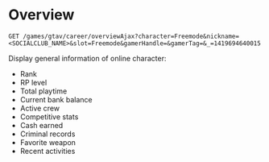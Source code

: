 # Overview

```
GET /games/gtav/career/overviewAjax?character=Freemode&nickname=<SOCIALCLUB_NAME>&slot=Freemode&gamerHandle=&gamerTag=&_=1419694640015
```

Display general information of online character: 

* Rank
* RP level
* Total playtime
* Current bank balance
* Active crew
* Competitive stats
* Cash earned
* Criminal records
* Favorite weapon 
* Recent activities
